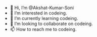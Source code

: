 - 👋 Hi, I’m @Akshat-Kumar-Soni
- 👀 I’m interested in codeing.
- 🌱 I’m currently learning codeing.
- 💞️ I’m looking to collaborate on codeing.
- 📫 How to reach me to codeing.

<!---
Akshat-Kumar-Soni/Akshat-Kumar-Soni is a ✨ special ✨ repository because its `README.md` (this file) appears on your GitHub profile.
You can click the Preview link to take a look at your changes.
--->
